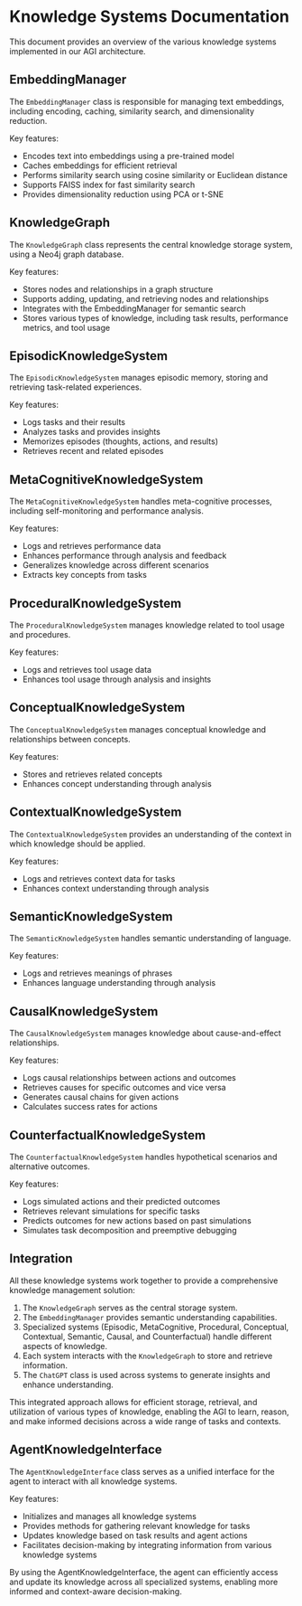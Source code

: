 # Knowledge Systems Documentation

This document provides an overview of the various knowledge systems implemented in our AGI architecture.

## EmbeddingManager

The `EmbeddingManager` class is responsible for managing text embeddings, including encoding, caching, similarity search, and dimensionality reduction.

Key features:
- Encodes text into embeddings using a pre-trained model
- Caches embeddings for efficient retrieval
- Performs similarity search using cosine similarity or Euclidean distance
- Supports FAISS index for fast similarity search
- Provides dimensionality reduction using PCA or t-SNE

## KnowledgeGraph

The `KnowledgeGraph` class represents the central knowledge storage system, using a Neo4j graph database.

Key features:
- Stores nodes and relationships in a graph structure
- Supports adding, updating, and retrieving nodes and relationships
- Integrates with the EmbeddingManager for semantic search
- Stores various types of knowledge, including task results, performance metrics, and tool usage

## EpisodicKnowledgeSystem

The `EpisodicKnowledgeSystem` manages episodic memory, storing and retrieving task-related experiences.

Key features:
- Logs tasks and their results
- Analyzes tasks and provides insights
- Memorizes episodes (thoughts, actions, and results)
- Retrieves recent and related episodes

## MetaCognitiveKnowledgeSystem

The `MetaCognitiveKnowledgeSystem` handles meta-cognitive processes, including self-monitoring and performance analysis.

Key features:
- Logs and retrieves performance data
- Enhances performance through analysis and feedback
- Generalizes knowledge across different scenarios
- Extracts key concepts from tasks

## ProceduralKnowledgeSystem

The `ProceduralKnowledgeSystem` manages knowledge related to tool usage and procedures.

Key features:
- Logs and retrieves tool usage data
- Enhances tool usage through analysis and insights

## ConceptualKnowledgeSystem

The `ConceptualKnowledgeSystem` manages conceptual knowledge and relationships between concepts.

Key features:
- Stores and retrieves related concepts
- Enhances concept understanding through analysis

## ContextualKnowledgeSystem

The `ContextualKnowledgeSystem` provides an understanding of the context in which knowledge should be applied.

Key features:
- Logs and retrieves context data for tasks
- Enhances context understanding through analysis

## SemanticKnowledgeSystem

The `SemanticKnowledgeSystem` handles semantic understanding of language.

Key features:
- Logs and retrieves meanings of phrases
- Enhances language understanding through analysis

## CausalKnowledgeSystem

The `CausalKnowledgeSystem` manages knowledge about cause-and-effect relationships.

Key features:
- Logs causal relationships between actions and outcomes
- Retrieves causes for specific outcomes and vice versa
- Generates causal chains for given actions
- Calculates success rates for actions

## CounterfactualKnowledgeSystem

The `CounterfactualKnowledgeSystem` handles hypothetical scenarios and alternative outcomes.

Key features:
- Logs simulated actions and their predicted outcomes
- Retrieves relevant simulations for specific tasks
- Predicts outcomes for new actions based on past simulations
- Simulates task decomposition and preemptive debugging

## Integration

All these knowledge systems work together to provide a comprehensive knowledge management solution:

1. The `KnowledgeGraph` serves as the central storage system.
2. The `EmbeddingManager` provides semantic understanding capabilities.
3. Specialized systems (Episodic, MetaCognitive, Procedural, Conceptual, Contextual, Semantic, Causal, and Counterfactual) handle different aspects of knowledge.
4. Each system interacts with the `KnowledgeGraph` to store and retrieve information.
5. The `ChatGPT` class is used across systems to generate insights and enhance understanding.

This integrated approach allows for efficient storage, retrieval, and utilization of various types of knowledge, enabling the AGI to learn, reason, and make informed decisions across a wide range of tasks and contexts.

## AgentKnowledgeInterface

The `AgentKnowledgeInterface` class serves as a unified interface for the agent to interact with all knowledge systems.

Key features:
- Initializes and manages all knowledge systems
- Provides methods for gathering relevant knowledge for tasks
- Updates knowledge based on task results and agent actions
- Facilitates decision-making by integrating information from various knowledge systems

By using the AgentKnowledgeInterface, the agent can efficiently access and update its knowledge across all specialized systems, enabling more informed and context-aware decision-making.
